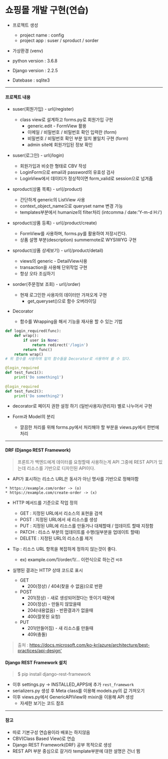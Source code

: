 # 쇼핑몰 개발 구현(연습)* 프로젝트 생성  * project name : config  * project app : suser / sproduct / sorder  * 가상환경 (venv)* python version : 3.6.8* Django version : 2.2.5* Datebase : sqlite3*****#### 프로젝트 내용* suser(회원가입) - url(/register)  * class view로 설계하고 forms.py로 회원가입 구현    * generic.edit - FormView 활용    * 이메일 / 비밀번호 / 비밀번호 확인 입력란 (form)    * 비밀번호 / 비밀번호 확인 부분 일치 불일치 구현 (form)    * admin site에 회원가입된 정보 확인    * suser(로그인) - url(/login)  * 회원가입과 비슷한 형태로 CBV 작성  * LoginForm으로 email과 password의 유효성 검사  * LoginView에서 데이터가 정상적이면 form_valid로 session으로 넘겨줌 * sproduct(상품 목록) - url(/product)  * 간단하게 generic의 ListView 사용  * context_object_name으로 queryset name 변경 가능  * templates부분에서 humanize의 filter처리 (intcomma / date:'Y-m-d H:i')* sproduct(상품 등록) - url(/product/create)  * FormView를 사용하며, forms.py를 활용하여 저장시킨다.  * 상품 설명 부분(description) summernote로 WYSIWYG 구현* sproduct(상품 상세보기) - url(/product/detail)  * views의 generic - DetailView사용  * transaction을 사용해 단위작업 구현  * 항상 오타 조심하기  * sorder(주문정보 조회) - url(/order)  * 현재 로그인한 사용자의 데이터만 가져오게 구현    * get_queryset()으로 함수 오버라이딩    * Decorator  * 함수를 Wrapping을 해서 기능을 재사용 할 수 있는 기법```pythondef login_required(func):    def wrap():        if user is None:            return redirect('/login')        return func()    return wrap()# 위 함수를 사용하여 밑의 함수들을 Decorator로 사용하여 쓸 수 있다.@login_requireddef test_func1():    print('Do something1')    @login_requireddef test_func2():    print('Do something2')```  * decorator로 페이지 권한 설정 하기 (일반사용자/관리자) 별로 나누어서 구현* Form과 Model의 분리  * 깔끔한 처리를 위해 forms.py에서 처리해야 할 부분을 views.py에서 한번에 처리*****#### DRF (Django REST Framework)> 프론트가 백엔드에게 데이터를 요청할때 사용하는게 API> 그중에 REST API가 있는데 리소스를 기반으로 디자인된 API이다.* API가 표시하는 리소스 URL은 동사가 아닌 명사를 기반으로 정해야함```text* https://example.com/order -> (o)* https://example.com/create-order -> (x)```* HTTP 메서드를 기준으로 작업 정의  * GET : 지정된 URL에서 리소스의 표현을 검색  * POST : 지정된 URL에서 새 리소스를 생성  * PUT : 지정된 URL에 리소스를 만들거나 대체할때 / 업데이트 할때 지정함  * PATCH : 리소스 부분의 업데이트를 수행(일부분을 업데이트 할때)  * DELETE : 지정된 URL의 리소스를 제거* Tip : 리소스 URL 항목을 복잡하게 정하지 않는것이 좋다.  * ex) example.com/1/order/1/... 이런식으로 하는건 `비추`  * 실행된 결과는 HTTP 상태 코드로 표시  * GET    * 200(정상) / 404(찾을 수 없음)으로 반환  * POST    * 201(정상) - 새로 생성되어졌다는 뜻이기 때문에    * 200(정상) - 만들지 않았을때    * 204(내용없음) - 반환결과가 없을때    * 400(잘못된 요청)  * PUT    * 201(만들어짐) - 새 리소스를 만들때    * 409(충돌)> 출처 : <https://docs.microsoft.com/ko-kr/azure/architecture/best-practices/api-design'>#### Django REST Framework 설치> $ pip install django-rest-framework* 이후 settings.py -> INSTALLED_APPS에 추가 `rest_framework` * serializers.py 생성 후 Meta class를 이용해 models.py의 값 가져오기* 이후 views.py에서 GenericAPIView와 mixin을 이용해 API 생성  * 자세한 보기는 코드 참조*****#### 참고* 따로 기본구성 연습용이라 배포는 하지않음* CBV(Class Based View)로 연습* Django REST Framework(DRF) 공부 목적으로 생성* REST API 부분 중심으로 갈거라 template부분에 대한 설명은 건너 뜀